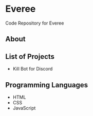 # Everee
Code Repository for Everee

## About
## List of Projects
- Kill Bot for Discord

## Programming Languages
- HTML
- CSS
- JavaScript
